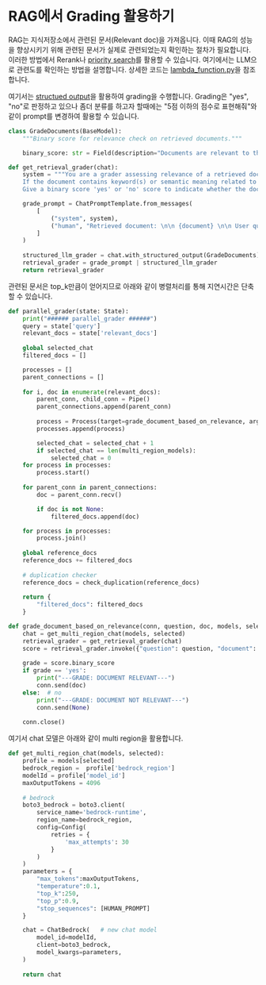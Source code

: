 # RAG에서 Grading 활용하기 

RAG는 지식저장소에서 관련된 문서(Relevant doc)을 가져옵니다. 이때 RAG의 성능을 향상시키기 위해 관련된 문서가 실제로 관련되었는지 확인하는 절차가 필요합니다. 이러한 방법에서 Rerank나 [priority search](https://github.com/kyopark2014/korean-chatbot-using-amazon-bedrock/tree/main?tab=readme-ov-file#priority-search-%EA%B4%80%EB%A0%A8%EB%8F%84-%EA%B8%B0%EC%A4%80-%EB%AC%B8%EC%84%9C-%EC%84%A0%ED%83%9D)를 활용할 수 있습니다. 여기에서는 LLM으로 관련도를 확인하는 방법을 설명합니다. 상세한 코드는 [lambda_function.py](https://github.com/kyopark2014/rag-with-reflection/blob/main/lambda-chat-ws/lambda_function.py)을 참조합니다.

여기서는 [structued output](https://github.com/kyopark2014/langgraph-agent/blob/main/structured-output.md)을 활용하여 grading을 수행합니다. Grading은 "yes", "no"로 판정하고 있으나 좀더 분류를 하고자 할때에는 "5점 이하의 점수로 표현해줘"와 같이 prompt를 변경하여 활용할 수 있습니다. 

```python
class GradeDocuments(BaseModel):
    """Binary score for relevance check on retrieved documents."""

    binary_score: str = Field(description="Documents are relevant to the question, 'yes' or 'no'")

def get_retrieval_grader(chat):
    system = """You are a grader assessing relevance of a retrieved document to a user question. \n 
    If the document contains keyword(s) or semantic meaning related to the question, grade it as relevant. \n
    Give a binary score 'yes' or 'no' score to indicate whether the document is relevant to the question."""

    grade_prompt = ChatPromptTemplate.from_messages(
        [
            ("system", system),
            ("human", "Retrieved document: \n\n {document} \n\n User question: {question}"),
        ]
    )
    
    structured_llm_grader = chat.with_structured_output(GradeDocuments)
    retrieval_grader = grade_prompt | structured_llm_grader
    return retrieval_grader
```

관련된 문서은 top_k만큼이 얻어지므로 아래와 같이 병렬처리를 통해 지연시간은 단축할 수 있습니다.

```python
def parallel_grader(state: State):
    print("###### parallel_grader ######")
    query = state['query']
    relevant_docs = state['relevant_docs']
    
    global selected_chat    
    filtered_docs = []    

    processes = []
    parent_connections = []
    
    for i, doc in enumerate(relevant_docs):
        parent_conn, child_conn = Pipe()
        parent_connections.append(parent_conn)
            
        process = Process(target=grade_document_based_on_relevance, args=(child_conn, query, doc, multi_region_models, selected_chat))
        processes.append(process)

        selected_chat = selected_chat + 1
        if selected_chat == len(multi_region_models):
            selected_chat = 0
    for process in processes:
        process.start()
            
    for parent_conn in parent_connections:
        doc = parent_conn.recv()

        if doc is not None:
            filtered_docs.append(doc)

    for process in processes:
        process.join()    
    
    global reference_docs 
    reference_docs += filtered_docs    
    
    # duplication checker
    reference_docs = check_duplication(reference_docs)
    
    return {
        "filtered_docs": filtered_docs
    }    

def grade_document_based_on_relevance(conn, question, doc, models, selected):     
    chat = get_multi_region_chat(models, selected)
    retrieval_grader = get_retrieval_grader(chat)
    score = retrieval_grader.invoke({"question": question, "document": doc.page_content})
    
    grade = score.binary_score    
    if grade == 'yes':
        print("---GRADE: DOCUMENT RELEVANT---")
        conn.send(doc)
    else:  # no
        print("---GRADE: DOCUMENT NOT RELEVANT---")
        conn.send(None)
    
    conn.close()
```

여기서 chat 모델은 아래와 같이 multi region을 활용합니다.

```python
def get_multi_region_chat(models, selected):
    profile = models[selected]
    bedrock_region =  profile['bedrock_region']
    modelId = profile['model_id']
    maxOutputTokens = 4096
                          
    # bedrock   
    boto3_bedrock = boto3.client(
        service_name='bedrock-runtime',
        region_name=bedrock_region,
        config=Config(
            retries = {
                'max_attempts': 30
            }
        )
    )
    parameters = {
        "max_tokens":maxOutputTokens,     
        "temperature":0.1,
        "top_k":250,
        "top_p":0.9,
        "stop_sequences": [HUMAN_PROMPT]
    }

    chat = ChatBedrock(   # new chat model
        model_id=modelId,
        client=boto3_bedrock, 
        model_kwargs=parameters,
    )    
    
    return chat
```






